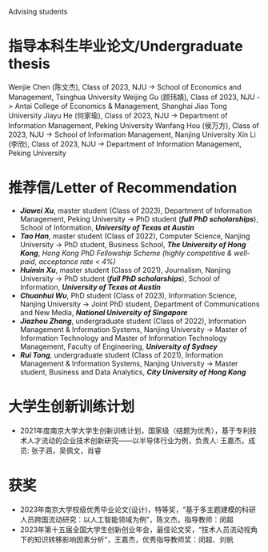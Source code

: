 Advising students
# 指导本科生毕业论文/Undergraduate thesis
Wenjie Chen (陈文杰), Class of 2023, NJU -> School of Economics and Management, Tsinghua University
Weijing Gu (顾玮婧), Class of 2023, NJU -> Antai College of Economics & Management, Shanghai Jiao Tong University
Jiayu He (何家瑜), Class of 2023, NJU -> Department of Information Management, Peking University
Wanfang Hou (侯万方), Class of 2023, NJU -> School of Information Management, Nanjing University
Xin Li (李欣), Class of 2023, NJU -> Department of Information Management, Peking University

# 推荐信/Letter of Recommendation
* ***Jiawei Xu***, master student (Class of 2023), Department of Information Management, Peking University -> PhD student (***full PhD scholarships***), School of Information, ***University of Texas at Austin***
* ***Tao Han***, master student (Class of 2022), Computer Science, Nanjing University -> PhD student, Business School, ***The University of Hong Kong***, *Hong Kong PhD Fellowship Scheme (highly competitive & well-paid, acceptance rate < 4%)*  
* ***Huimin Xu***, master student (Class of 2021), Journalism, Nanjing University -> PhD student (***full PhD scholarships***), School of Information, ***University of Texas at Austin***
* ***Chuanhui Wu***, PhD student (Class of 2023), Information Science, Nanjing University -> Joint PhD student, Department of Communications and New Media, ***National University of Singapore***
* ***Jiazhou Zhang***, undergraduate student (Class of 2022), Information Management & Information Systems, Nanjing University -> Master of Information Technology and Master of Information Technology Management, Faculty of Engineering, ***University of Sydney***
* ***Rui Tong***, undergraduate student (Class of 2021), Information Management & Information Systems, Nanjing University -> Master student, Business and Data Analytics, ***City University of Hong Kong***

# 大学生创新训练计划
* 2021年度南京大学大学生创新训练计划，国家级（结题为优秀），基于专利技术人才流动的企业技术创新研究——以半导体行业为例，负责人: 王嘉杰，成员: 张子涵，吴佩文，肖睿

# 获奖
* 2023年南京大学校级优秀毕业论文(设计)，特等奖，“基于多主题建模的科研人员跨国流动研究：以人工智能领域为例”，陈文杰，指导教师：闵超
* 2023年第十五届全国大学生创新创业年会，最佳论文奖，“技术人员流动视角下的知识转移影响因素分析”，王嘉杰，优秀指导教师奖：闵超、刘帆
